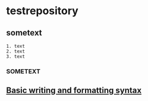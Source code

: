 # testrepository

## sometext

```
1. text
2. text
3. text

```
### SOMETEXT
## [Basic writing and formatting syntax](https://docs.github.com/en/get-started/writing-on-github/getting-started-with-writing-and-formatting-on-github/basic-writing-and-formatting-syntax)
